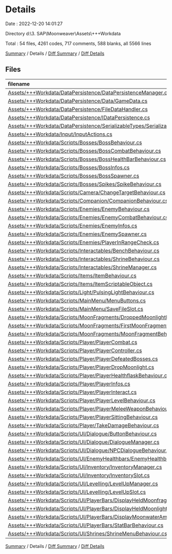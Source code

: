 # Details

Date : 2022-12-20 14:01:27

Directory d:\\3. SAP\\Moonweaver\\Assets\\+++Workdata

Total : 54 files,  4261 codes, 717 comments, 588 blanks, all 5566 lines

[Summary](results.md) / Details / [Diff Summary](diff.md) / [Diff Details](diff-details.md)

## Files
| filename | language | code | comment | blank | total |
| :--- | :--- | ---: | ---: | ---: | ---: |
| [Assets/+++Workdata/DataPersistence/DataPersistenceManager.cs](/Assets/+++Workdata/DataPersistence/DataPersistenceManager.cs) | C# | 63 | 5 | 14 | 82 |
| [Assets/+++Workdata/DataPersistence/Data/GameData.cs](/Assets/+++Workdata/DataPersistence/Data/GameData.cs) | C# | 50 | 3 | 4 | 57 |
| [Assets/+++Workdata/DataPersistence/FileDataHandler.cs](/Assets/+++Workdata/DataPersistence/FileDataHandler.cs) | C# | 60 | 3 | 8 | 71 |
| [Assets/+++Workdata/DataPersistence/IDataPersistence.cs](/Assets/+++Workdata/DataPersistence/IDataPersistence.cs) | C# | 8 | 9 | 3 | 20 |
| [Assets/+++Workdata/DataPersistence/SerializableTypes/SerializableDictionary.cs](/Assets/+++Workdata/DataPersistence/SerializableTypes/SerializableDictionary.cs) | C# | 31 | 0 | 5 | 36 |
| [Assets/+++Workdata/Input/InputActions.cs](/Assets/+++Workdata/Input/InputActions.cs) | C# | 1,199 | 16 | 16 | 1,231 |
| [Assets/+++Workdata/Scripts/Bosses/BossBehaviour.cs](/Assets/+++Workdata/Scripts/Bosses/BossBehaviour.cs) | C# | 50 | 0 | 12 | 62 |
| [Assets/+++Workdata/Scripts/Bosses/BossCombatBehaviour.cs](/Assets/+++Workdata/Scripts/Bosses/BossCombatBehaviour.cs) | C# | 93 | 23 | 23 | 139 |
| [Assets/+++Workdata/Scripts/Bosses/BossHealthBarBehaviour.cs](/Assets/+++Workdata/Scripts/Bosses/BossHealthBarBehaviour.cs) | C# | 63 | 1 | 8 | 72 |
| [Assets/+++Workdata/Scripts/Bosses/BossInfos.cs](/Assets/+++Workdata/Scripts/Bosses/BossInfos.cs) | C# | 117 | 37 | 16 | 170 |
| [Assets/+++Workdata/Scripts/Bosses/BossSpawner.cs](/Assets/+++Workdata/Scripts/Bosses/BossSpawner.cs) | C# | 69 | 10 | 12 | 91 |
| [Assets/+++Workdata/Scripts/Bosses/Spikes/SpikeBehaviour.cs](/Assets/+++Workdata/Scripts/Bosses/Spikes/SpikeBehaviour.cs) | C# | 20 | 0 | 4 | 24 |
| [Assets/+++Workdata/Scripts/Camera/ChangeTargetBehaviour.cs](/Assets/+++Workdata/Scripts/Camera/ChangeTargetBehaviour.cs) | C# | 35 | 0 | 5 | 40 |
| [Assets/+++Workdata/Scripts/Companion/CompanionBehaviour.cs](/Assets/+++Workdata/Scripts/Companion/CompanionBehaviour.cs) | C# | 34 | 12 | 5 | 51 |
| [Assets/+++Workdata/Scripts/Enemies/EnemyBehaviour.cs](/Assets/+++Workdata/Scripts/Enemies/EnemyBehaviour.cs) | C# | 46 | 3 | 10 | 59 |
| [Assets/+++Workdata/Scripts/Enemies/EnemyCombatBehaviour.cs](/Assets/+++Workdata/Scripts/Enemies/EnemyCombatBehaviour.cs) | C# | 86 | 24 | 20 | 130 |
| [Assets/+++Workdata/Scripts/Enemies/EnemyInfos.cs](/Assets/+++Workdata/Scripts/Enemies/EnemyInfos.cs) | C# | 108 | 44 | 14 | 166 |
| [Assets/+++Workdata/Scripts/Enemies/EnemySpawner.cs](/Assets/+++Workdata/Scripts/Enemies/EnemySpawner.cs) | C# | 40 | 13 | 9 | 62 |
| [Assets/+++Workdata/Scripts/Enemies/PlayerInRangeCheck.cs](/Assets/+++Workdata/Scripts/Enemies/PlayerInRangeCheck.cs) | C# | 21 | 0 | 3 | 24 |
| [Assets/+++Workdata/Scripts/Interactables/BenchBehaviour.cs](/Assets/+++Workdata/Scripts/Interactables/BenchBehaviour.cs) | C# | 28 | 0 | 6 | 34 |
| [Assets/+++Workdata/Scripts/Interactables/ShrineBehaviour.cs](/Assets/+++Workdata/Scripts/Interactables/ShrineBehaviour.cs) | C# | 41 | 15 | 8 | 64 |
| [Assets/+++Workdata/Scripts/Interactables/ShrineManager.cs](/Assets/+++Workdata/Scripts/Interactables/ShrineManager.cs) | C# | 94 | 43 | 16 | 153 |
| [Assets/+++Workdata/Scripts/Items/ItemBehaviour.cs](/Assets/+++Workdata/Scripts/Items/ItemBehaviour.cs) | C# | 24 | 0 | 5 | 29 |
| [Assets/+++Workdata/Scripts/Items/ItemScriptableObject.cs](/Assets/+++Workdata/Scripts/Items/ItemScriptableObject.cs) | C# | 9 | 0 | 1 | 10 |
| [Assets/+++Workdata/Scripts/Light/PulsingLightBehaviour.cs](/Assets/+++Workdata/Scripts/Light/PulsingLightBehaviour.cs) | C# | 49 | 3 | 9 | 61 |
| [Assets/+++Workdata/Scripts/MainMenu/MenuButtons.cs](/Assets/+++Workdata/Scripts/MainMenu/MenuButtons.cs) | C# | 93 | 4 | 9 | 106 |
| [Assets/+++Workdata/Scripts/MainMenu/SaveFileSlot.cs](/Assets/+++Workdata/Scripts/MainMenu/SaveFileSlot.cs) | C# | 7 | 0 | 2 | 9 |
| [Assets/+++Workdata/Scripts/MoonFragments/DroppedMoonlightBehaviour.cs](/Assets/+++Workdata/Scripts/MoonFragments/DroppedMoonlightBehaviour.cs) | C# | 15 | 0 | 3 | 18 |
| [Assets/+++Workdata/Scripts/MoonFragments/FirstMoonFragmentBehaviour.cs](/Assets/+++Workdata/Scripts/MoonFragments/FirstMoonFragmentBehaviour.cs) | C# | 23 | 13 | 10 | 46 |
| [Assets/+++Workdata/Scripts/MoonFragments/MoonFragmentBehaviour.cs](/Assets/+++Workdata/Scripts/MoonFragments/MoonFragmentBehaviour.cs) | C# | 32 | 13 | 5 | 50 |
| [Assets/+++Workdata/Scripts/Player/PlayerCombat.cs](/Assets/+++Workdata/Scripts/Player/PlayerCombat.cs) | C# | 176 | 60 | 30 | 266 |
| [Assets/+++Workdata/Scripts/Player/PlayerController.cs](/Assets/+++Workdata/Scripts/Player/PlayerController.cs) | C# | 285 | 86 | 77 | 448 |
| [Assets/+++Workdata/Scripts/Player/PlayerDefeatedBosses.cs](/Assets/+++Workdata/Scripts/Player/PlayerDefeatedBosses.cs) | C# | 23 | 0 | 4 | 27 |
| [Assets/+++Workdata/Scripts/Player/PlayerDropMoonlight.cs](/Assets/+++Workdata/Scripts/Player/PlayerDropMoonlight.cs) | C# | 33 | 0 | 6 | 39 |
| [Assets/+++Workdata/Scripts/Player/PlayerHealthflaskBehaviour.cs](/Assets/+++Workdata/Scripts/Player/PlayerHealthflaskBehaviour.cs) | C# | 46 | 26 | 9 | 81 |
| [Assets/+++Workdata/Scripts/Player/PlayerInfos.cs](/Assets/+++Workdata/Scripts/Player/PlayerInfos.cs) | C# | 172 | 55 | 29 | 256 |
| [Assets/+++Workdata/Scripts/Player/PlayerInteract.cs](/Assets/+++Workdata/Scripts/Player/PlayerInteract.cs) | C# | 31 | 10 | 9 | 50 |
| [Assets/+++Workdata/Scripts/Player/PlayerLevelBehaviour.cs](/Assets/+++Workdata/Scripts/Player/PlayerLevelBehaviour.cs) | C# | 126 | 64 | 23 | 213 |
| [Assets/+++Workdata/Scripts/Player/PlayerMeleeWeaponBehaviour.cs](/Assets/+++Workdata/Scripts/Player/PlayerMeleeWeaponBehaviour.cs) | C# | 86 | 38 | 17 | 141 |
| [Assets/+++Workdata/Scripts/Player/PlayerSittingBehaviour.cs](/Assets/+++Workdata/Scripts/Player/PlayerSittingBehaviour.cs) | C# | 60 | 22 | 10 | 92 |
| [Assets/+++Workdata/Scripts/Player/TakeDamageBehaviour.cs](/Assets/+++Workdata/Scripts/Player/TakeDamageBehaviour.cs) | C# | 31 | 12 | 5 | 48 |
| [Assets/+++Workdata/Scripts/UI/Dialogue/ButtonBehaviour.cs](/Assets/+++Workdata/Scripts/UI/Dialogue/ButtonBehaviour.cs) | C# | 22 | 0 | 7 | 29 |
| [Assets/+++Workdata/Scripts/UI/Dialogue/DialogueManager.cs](/Assets/+++Workdata/Scripts/UI/Dialogue/DialogueManager.cs) | C# | 101 | 3 | 18 | 122 |
| [Assets/+++Workdata/Scripts/UI/Dialogue/NPCDialogueBehaviour.cs](/Assets/+++Workdata/Scripts/UI/Dialogue/NPCDialogueBehaviour.cs) | C# | 39 | 2 | 10 | 51 |
| [Assets/+++Workdata/Scripts/UI/EnemyHealthbars/EnemyHealthbarBehaviour.cs](/Assets/+++Workdata/Scripts/UI/EnemyHealthbars/EnemyHealthbarBehaviour.cs) | C# | 24 | 0 | 8 | 32 |
| [Assets/+++Workdata/Scripts/UI/Inventory/InventoryManager.cs](/Assets/+++Workdata/Scripts/UI/Inventory/InventoryManager.cs) | C# | 30 | 0 | 5 | 35 |
| [Assets/+++Workdata/Scripts/UI/Inventory/InventorySlot.cs](/Assets/+++Workdata/Scripts/UI/Inventory/InventorySlot.cs) | C# | 41 | 2 | 9 | 52 |
| [Assets/+++Workdata/Scripts/UI/Levelling/LevelUpManager.cs](/Assets/+++Workdata/Scripts/UI/Levelling/LevelUpManager.cs) | C# | 117 | 18 | 9 | 144 |
| [Assets/+++Workdata/Scripts/UI/Levelling/LevelUpSlot.cs](/Assets/+++Workdata/Scripts/UI/Levelling/LevelUpSlot.cs) | C# | 38 | 0 | 10 | 48 |
| [Assets/+++Workdata/Scripts/UI/PlayerBars/DisplayHeldMoonfragments.cs](/Assets/+++Workdata/Scripts/UI/PlayerBars/DisplayHeldMoonfragments.cs) | C# | 13 | 3 | 3 | 19 |
| [Assets/+++Workdata/Scripts/UI/PlayerBars/DisplayHeldMoonlight.cs](/Assets/+++Workdata/Scripts/UI/PlayerBars/DisplayHeldMoonlight.cs) | C# | 13 | 3 | 3 | 19 |
| [Assets/+++Workdata/Scripts/UI/PlayerBars/DisplayMoonwaterAmount.cs](/Assets/+++Workdata/Scripts/UI/PlayerBars/DisplayMoonwaterAmount.cs) | C# | 13 | 0 | 3 | 16 |
| [Assets/+++Workdata/Scripts/UI/PlayerBars/StatBarBehaviour.cs](/Assets/+++Workdata/Scripts/UI/PlayerBars/StatBarBehaviour.cs) | C# | 88 | 1 | 9 | 98 |
| [Assets/+++Workdata/Scripts/UI/Shrines/ShrineMenuBehaviour.cs](/Assets/+++Workdata/Scripts/UI/Shrines/ShrineMenuBehaviour.cs) | C# | 45 | 18 | 10 | 73 |

[Summary](results.md) / Details / [Diff Summary](diff.md) / [Diff Details](diff-details.md)